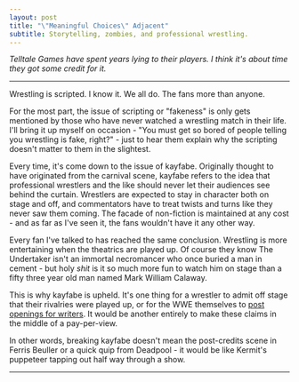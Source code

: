 ```yaml
---
layout: post
title: "\"Meaningful Choices\" Adjacent"
subtitle: Storytelling, zombies, and professional wrestling.
---
```


_Telltale Games have spent years lying to their players. I think it's about time they got some credit for it._

---

Wrestling is scripted. I know it. We all do. The fans more than anyone.

For the most part, the issue of scripting or "fakeness" is only gets mentioned by those who have never watched a wrestling match in their life. I'll bring it up myself on occasion - "You must get so bored of people telling you wrestling is fake, right?" - just to hear them explain why the scripting doesn't matter to them in the slightest.

Every time, it's come down to the issue of kayfabe. Originally thought to have originated from the carnival scene, kayfabe refers to the idea that professional wrestlers and the like should never let their audiences see behind the curtain. Wrestlers are expected to stay in character both on stage and off, and commentators have to treat twists and turns like they never saw them coming. The facade of non-fiction is maintained at any cost - and as far as I've seen it, the fans wouldn't have it any other way. 

Every fan I've talked to has reached the same conclusion. Wrestling is more entertaining when the theatrics are played up. Of course they know The Undertaker isn't an immortal necromancer who once buried a man in cement - but holy _shit_ is it so much more fun to watch him on stage than a fifty three year old man named Mark William Calaway.

This is why kayfabe is upheld. It's one thing for a wrestler to admit off stage that their rivalries were played up, or for the WWE themselves to [post openings for writers](https://wwecorp.wd5.myworkdayjobs.com/en-US/wwecorp/job/Stamford-CT--Headquarters/Writer_R0001288-1). It would be another entirely to make these claims in the middle of a pay-per-view.

In other words, breaking kayfabe doesn't mean the post-credits scene in Ferris Beuller or a quick quip from Deadpool - it would be like Kermit's puppeteer tapping out half way through a show.

---


